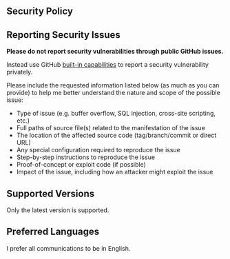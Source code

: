 ## Security Policy

## Reporting Security Issues

**Please do not report security vulnerabilities through public GitHub issues.**

Instead use GitHub [built-in capabilities](https://docs.github.com/en/code-security/security-advisories/guidance-on-reporting-and-writing/privately-reporting-a-security-vulnerability) to report a security 
vulnerability privately.

Please include the requested information listed below (as much as you can provide) to help me better understand the nature and scope of the possible issue:

  * Type of issue (e.g. buffer overflow, SQL injection, cross-site scripting, etc.)
  * Full paths of source file(s) related to the manifestation of the issue
  * The location of the affected source code (tag/branch/commit or direct URL)
  * Any special configuration required to reproduce the issue
  * Step-by-step instructions to reproduce the issue
  * Proof-of-concept or exploit code (if possible)
  * Impact of the issue, including how an attacker might exploit the issue

## Supported Versions

Only the latest version is supported.

## Preferred Languages

I prefer all communications to be in English.
